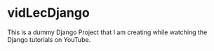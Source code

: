 # vidLecDjango
This is a dummy Django Project that I am creating while watching the Django tutorials on YouTube.
